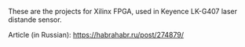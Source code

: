These are the projects for Xilinx FPGA, used in Keyence LK-G407 laser distande sensor.

Article (in Russian): https://habrahabr.ru/post/274879/
